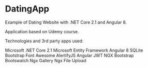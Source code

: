 # DatingApp
Example of Dating Website with .NET Core 2.1 and Angular 8. 

Application based on Udemy course. 

Technologies and 3rd party apps used: 

Microsoft .NET Core 2.1 
Microsoft Entity Framework 
Angular 8
SQLite
Bootstrap
Font Awesome
AlertifyJS
Angular JWT
NGX Bootstrap
Bootswatch
Ngx Gallery
Ngx File Upload
